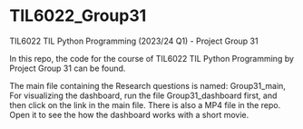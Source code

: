 # TIL6022_Group31
TIL6022 TIL Python Programming (2023/24 Q1) - Project Group 31

In this repo, the code for the course of TIL6022 TIL Python Programming by Project Group 31 can be found. 

The main file containing the Research questions is named: Group31_main, 
For visualizing the dashboard, run the file Group31_dashboard first, and then click on the link in the main file.
There is also a MP4 file in the repo. Open it to see the how the dashboard works with a short movie.
